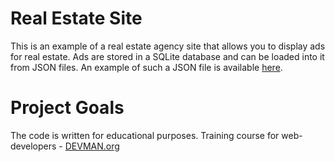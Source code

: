 # Real Estate Site

This is an example of a real estate agency site that allows you to display ads for real estate. 
Ads are stored in a SQLite database and can be loaded into it from JSON files. 
An example of such a JSON file is available [here](https://devman.org/fshare/1503424990/3/).

# Project Goals

The code is written for educational purposes. Training course for web-developers - [DEVMAN.org](https://devman.org)
